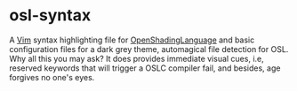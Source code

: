 # osl-syntax

A [Vim][1] syntax highlighting file for [OpenShadingLanguage][2] and basic configuration files for a dark grey theme, automagical file detection for OSL.
Why all this you may ask? It does provides immediate visual cues, i.e, reserved keywords that will trigger a OSLC compiler fail, and besides, age forgives no one's eyes.

  [1]: http://www.vim.org/
  [2]: https://github.com/imageworks/OpenShadingLanguage

